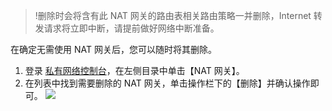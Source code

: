 >!删除时会将含有此 NAT 网关的路由表相关路由策略一并删除，Internet 转发请求将立即中断，请提前做好网络中断准备。
>
在确定无需使用 NAT 网关后，您可以随时将其删除。
1. 登录 [私有网络控制台](https://console.cloud.tencent.com/vpc/vpc?rid=1)，在左侧目录中单击【NAT 网关】。
2. 在列表中找到需要删除的 NAT 网关，单击操作栏下的【删除】并确认操作即可。
![](https://main.qcloudimg.com/raw/b5c4ac2b9261e9e8d45ad8acd4babbf2.png)
